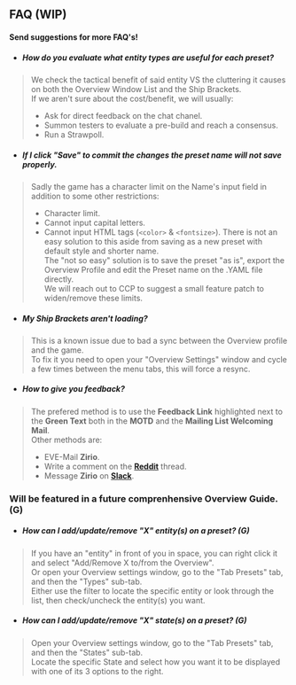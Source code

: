 ## FAQ (WIP)
#### Send suggestions for more FAQ's!

- ##### How do you evaluate what entity types are useful for each preset?
> We check the tactical benefit of said entity VS the cluttering it causes on both the Overview Window List and the Ship Brackets.  
> If we aren't sure about the cost/benefit, we will usually:
> - Ask for direct feedback on the chat chanel.
> - Summon testers to evaluate a pre-build and reach a consensus.
> - Run a Strawpoll.

- ##### If I click "Save" to commit the changes the preset name will not save properly.
> Sadly the game has a character limit on the Name's input field in addition to some other restrictions:
> - Character limit.
> - Cannot input capital letters.
> - Cannot input HTML tags (`<color>` & `<fontsize>`).
> There is not an easy solution to this aside from saving as a new preset with default style and shorter name.  
> The "not so easy" solution is to save the preset "as is", export the Overview Profile and edit the Preset name on the .YAML file directly.  
> We will reach out to CCP to suggest a small feature patch to widen/remove these limits.

- ##### My Ship Brackets aren't loading?
> This is a known issue due to bad a sync between the Overview profile and the game.  
> To fix it you need to open your "Overview Settings" window and cycle a few times between the menu tabs, this will force a resync.

- ##### How to give you feedback?
> The prefered method is to use the **Feedback Link** highlighted next to the **Green Text** both in the **MOTD** and the **Mailing List Welcoming Mail**.  
> Other methods are:
> - EVE-Mail **Zirio**.
> - Write a comment on the **[Reddit](https://www.reddit.com/r/Eve/comments/4s3z9i/introducing_the_ziriosyundai_special_overview_pack/)** thread.
> - Message **Zirio** on **[Slack](https://tweetfleet.slack.com/messages/zs-overview-dev/)**.

### Will be featured in a future comprenhensive Overview Guide. (G)

- ##### How can I add/update/remove "X" entity(s) on a preset? (G)
> If you have an "entity" in front of you in space, you can right click it and select "Add/Remove X to/from the Overview".  
> Or open your Overview settings window, go to the "Tab Presets" tab, and then the "Types" sub-tab.  
> Either use the filter to locate the specific entity or look through the list, then check/uncheck the entity(s) you want.

- ##### How can I add/update/remove "X" state(s) on a preset? (G)
> Open your Overview settings window, go to the "Tab Presets" tab, and then the "States" sub-tab.  
> Locate the specific State and select how you want it to be displayed with one of its 3 options to the right.